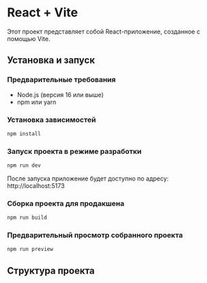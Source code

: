 # React + Vite

Этот проект представляет собой React-приложение, созданное с помощью Vite.

## Установка и запуск

### Предварительные требования
- Node.js (версия 16 или выше)
- npm или yarn

### Установка зависимостей
```bash
npm install
```

### Запуск проекта в режиме разработки
```bash
npm run dev
```

После запуска приложение будет доступно по адресу: http://localhost:5173

### Сборка проекта для продакшена
```bash
npm run build
```

### Предварительный просмотр собранного проекта
```bash
npm run preview
```

## Структура проекта
